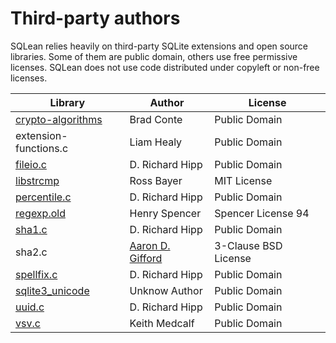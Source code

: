 # Third-party authors

SQLean relies heavily on third-party SQLite extensions and open source libraries. Some of them are public domain, others use free permissive licenses. SQLean does not use code distributed under copyleft or non-free licenses.

| Library | Author | License |
| ------- | ------ | ------- |
| [crypto-algorithms](https://github.com/B-Con/crypto-algorithms) | Brad Conte | Public Domain |
| extension-functions.c | Liam Healy | Public Domain |
| [fileio.c](https://www.sqlite.org/src/file/ext/misc/fileio.c) | D. Richard Hipp | Public Domain |
| [libstrcmp](https://github.com/Rostepher/libstrcmp) | Ross Bayer | MIT License |
| [percentile.c](https://sqlite.org/src/file/ext/misc/percentile.c) | D. Richard Hipp | Public Domain |
| [regexp.old](https://github.com/garyhouston/regexp.old) | Henry Spencer | Spencer License 94 |
| [sha1.c](https://sqlite.org/src/file/ext/misc/sha1.c) | D. Richard Hipp | Public Domain |
| sha2.c | [Aaron D. Gifford](https://aarongifford.com/) | 3-Clause BSD License |
| [spellfix.c](https://www.sqlite.org/src/file/ext/misc/spellfix.c) | D. Richard Hipp | Public Domain |
| [sqlite3_unicode](https://github.com/Zensey/sqlite3_unicode) | Unknow Author | Public Domain |
| [uuid.c](https://sqlite.org/src/file/ext/misc/uuid.c) | D. Richard Hipp | Public Domain |
| [vsv.c](http://www.dessus.com/files/vsv.c) | Keith Medcalf | Public Domain |
